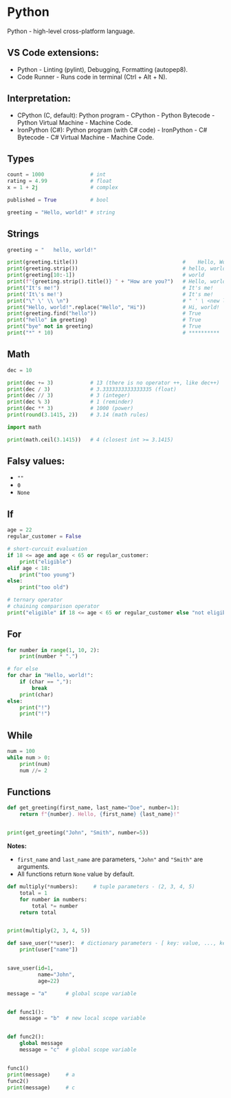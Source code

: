# Python
Python - high-level cross-platform language.

## VS Code extensions:
* Python - Linting (pylint), Debugging, Formatting (autopep8).
* Code Runner - Runs code in terminal (Ctrl + Alt + N).

## Interpretation:
* CPython (C, default): Python program - CPython - Python Bytecode - Python Virtual Machine - Machine Code.
* IronPython (C#): Python program (with C# code) - IronPython - C# Bytecode - C# Virtual Machine - Machine Code.

## Types
```python
count = 1000               # int
rating = 4.99              # float
x = 1 + 2j                 # complex

published = True           # bool

greeting = "Hello, world!" # string
```

## Strings
```python
greeting = "   hello, world!"

print(greeting.title())                                  #    Hello, World!
print(greeting.strip())                                  # hello, world!
print(greeting[10:-1])                                   # world
print(f"{greeting.strip().title()} " + "How are you?")   # Hello, world! How are you?
print("It's me!")                                        # It's me!
print('It\'s me!')                                       # It's me!
print("\" \' \\ \n")                                     # " ' \ <new line character>
print("Hello, world!".replace("Hello", "Hi"))            # Hi, world!
print(greeting.find("hello"))                            # True
print("hello" in greeting)                               # True
print("bye" not in greeting)                             # True
print("*" * 10)                                          # **********
```

## Math
```python
dec = 10

print(dec += 3)            # 13 (there is no operator ++, like dec++)
print(dec / 3)             # 3.3333333333333335 (float)
print(dec // 3)            # 3 (integer)
print(dec % 3)             # 1 (reminder)
print(dec ** 3)            # 1000 (power)
print(round(3.1415, 2))    # 3.14 (math rules)
```
```python
import math

print(math.ceil(3.1415))   # 4 (closest int >= 3.1415)
```

## Falsy values:
* `""`
* `0`
* `None`

## If
```python
age = 22
regular_customer = False

# short-curcuit evaluation
if 18 <= age and age < 65 or regular_customer:
    print("eligible")
elif age < 18:
    print("too young")
else:
    print("too old")

# ternary operator
# chaining comparison operator
print("eligible" if 18 <= age < 65 or regular_customer else "not eligible")
```

## For
```python
for number in range(1, 10, 2):
    print(number * ".")

# for else
for char in "Hello, world!":
    if (char == ","):
        break
    print(char)
else:
    print("!")
    print("!")
```

## While
```python
num = 100
while num > 0:
    print(num)
    num //= 2
```

## Functions
```python
def get_greeting(first_name, last_name="Doe", number=1):
    return f"{number}. Hello, {first_name} {last_name}!"


print(get_greeting("John", "Smith", number=5))
```
**Notes:**
- `first_name` and `last_name` are parameters, `"John"` and `"Smith"` are arguments.
- All functions return `None` value by default.

```python
def multiply(*numbers):     # tuple parameters - (2, 3, 4, 5)
    total = 1
    for number in numbers:
        total *= number
    return total


print(multiply(2, 3, 4, 5))
```

```python
def save_user(**user):  # dictionary parameters - [ key: value, ..., key: value ]
    print(user["name"])


save_user(id=1,
          name="John",
          age=22)
```

```python
message = "a"      # global scope variable


def func1():
    message = "b"  # new local scope variable


def func2():
    global message
    message = "c"  # global scope variable


func1()
print(message)     # a
func2()
print(message)     # c
```
